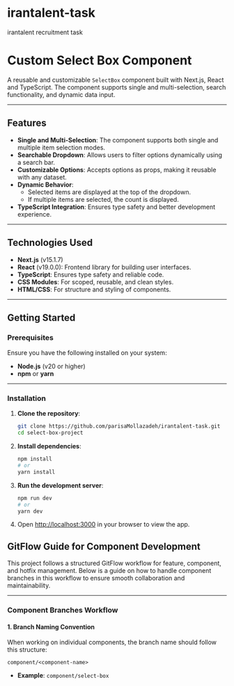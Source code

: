# irantalent-task
irantalent  recruitment task


# **Custom Select Box Component**

A reusable and customizable `SelectBox` component built with Next.js, React and TypeScript. The component supports single and multi-selection, search functionality, and dynamic data input.


---

## **Features**

- **Single and Multi-Selection**: The component supports both single and multiple item selection modes.
- **Searchable Dropdown**: Allows users to filter options dynamically using a search bar.
- **Customizable Options**: Accepts options as props, making it reusable with any dataset.
- **Dynamic Behavior**:
  - Selected items are displayed at the top of the dropdown.
  - If multiple items are selected, the count is displayed.
- **TypeScript Integration**: Ensures type safety and better development experience.

---

## **Technologies Used**

- **Next.js** (v15.1.7)
- **React** (v19.0.0): Frontend library for building user interfaces.
- **TypeScript**: Ensures type safety and reliable code.
- **CSS Modules**: For scoped, reusable, and clean styles.
- **HTML/CSS**: For structure and styling of components.

---

## **Getting Started**

### **Prerequisites**

Ensure you have the following installed on your system:

- **Node.js** (v20 or higher)
- **npm** or **yarn**

---

### **Installation**

1. **Clone the repository**:
   ```bash
   git clone https://github.com/parisaMollazadeh/irantalent-task.git
   cd select-box-project
   ```

2. **Install dependencies**:
   ```bash
   npm install
   # or
   yarn install
   ```

3. **Run the development server**:
   ```bash
   npm run dev
   # or
   yarn dev
   ```

4. Open [http://localhost:3000](http://localhost:3000) in your browser to view the app.

## **GitFlow Guide for Component Development**

This project follows a structured GitFlow workflow for feature, component, and hotfix management. Below is a guide on how to handle component branches in this workflow to ensure smooth collaboration and maintainability.

---

### **Component Branches Workflow**

#### **1. Branch Naming Convention**

When working on individual components, the branch name should follow this structure:

```
component/<component-name>
```

- **Example**: `component/select-box`
  